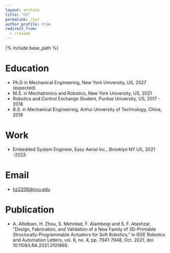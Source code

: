 ```yaml
---
layout: archive
title: "CV"
permalink: /cv/
author_profile: true
redirect_from:
  - /resume
---
```


{% include base_path %}

Education
======
* Ph.D in Mechanical Engineering, New York University, US, 2027 (expected)
* M.S. in Mechatronics and Robotics, New York University, US, 2021
* Robotics and Control Exchange Student, Purdue University, US, 2017 - 2018
* B.S. in Mechanical Engineering, Anhui University of Technology, China, 2018

Work
======
* Embedded System Engineer, Easy Aerial Inc., Brooklyn NY US, 2021 -2023

Email
======
* hz2206@nyu.edu
  <!-- * Duties included: Tagging issues -->
  <!-- * Supervisor: Ivan, CTO & Jason VP R&D -->

<!-- * 2021-2022: J
  * Github University
  * Duties included: Merging pull requests
  * Supervisor: Professor Hub -->
  
<!-- Skills
======
* Skill 1
* Skill 2
  * Sub-skill 2.1
  * Sub-skill 2.2
  * Sub-skill 2.3
* Skill 3 -->

Publication
======
* A. Altelbani, H. Zhou, S. Mehrdad, F. Alambeigi and S. F. Atashzar, "Design, Fabrication, and Validation of a New Family of 3D-Printable Structurally-Programmable Actuators for Soft Robotics," in IEEE Robotics and Automation Letters, vol. 6, no. 4, pp. 7941-7948, Oct. 2021, doi: 10.1109/LRA.2021.3101860.

<!-- ======
  <ul>{% for post in site.publications %}
    {% include archive-single-cv.html %}
  {% endfor %}</ul> -->
  
<!-- Talks
======
  <ul>{% for post in site.talks %}
    {% include archive-single-talk-cv.html %}
  {% endfor %}</ul>
  
Teaching
======
  <ul>{% for post in site.teaching %}
    {% include archive-single-cv.html %}
  {% endfor %}</ul>
  
Service and leadership
======
* Currently signed in to 43 different slack teams -->
